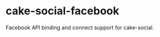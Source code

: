 cake-social-facebook
====================

Facebook API binding and connect support for cake-social.
